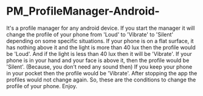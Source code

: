# PM_ProfileManager-Android-
It's a profile manager for any android device.
If you start the manager it will change the profile of your phone from 'Loud' to 'Vibrate' to 'Silent' depending on some specific situations.
If your phone is on a flat surface, it has nothing above it and the light is more than 40 lux then the profile would be 'Loud'. 
And if the light is less than 40 lux then it will be 'Vibrate'.
If your phone is in your hand and your face is above it, then the profile would be 'Silent'. (Because, you don't need any sound then)
If you keep your phone in your pocket then the profile would be 'Vibrate'.
After stopping the app the profiles would not change again.
So, these are the conditions to change the profile of your phone.
Enjoy.
